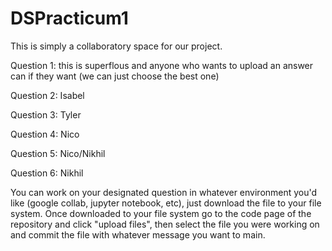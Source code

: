 # DSPracticum1
This is simply a collaboratory space for our project. 

Question 1: this is superflous and anyone who wants to upload an answer can if they want (we can just choose the best one)

Question 2: Isabel 

Question 3: Tyler

Question 4: Nico

Question 5: Nico/Nikhil

Question 6: Nikhil

You can work on your designated question in whatever environment you'd like (google collab, jupyter notebook, etc), just download the file to your file system. Once downloaded to your file system go to the code page of the repository and click "upload files", then select the file you were working on and commit the file with whatever message you want to main. 
